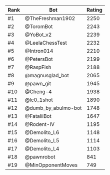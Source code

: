 Rank|Bot|Rating
---|---|---
#1|@TheFreshman1902|2250
#2|@ToromBot|2243
#3|@YoBot_v2|2239
#4|@LeelaChessTest|2232
#5|@Intron014|2210
#6|@PetersBot|2199
#7|@RaspFish|2188
#8|@magnusglad_bot|2065
#9|@pawn_git|1945
#10|@Cheng-4|1938
#11|@lc0_1shot|1890
#12|@dumb_by_abulmo-bot|1748
#13|@FataliiBot|1647
#14|@Rodent-IV|1195
#15|@Demolito_L6|1148
#16|@Demolito_L5|1114
#17|@Demolito_L4|1103
#18|@pawnrobot|841
#19|@MinOpponentMoves|749

